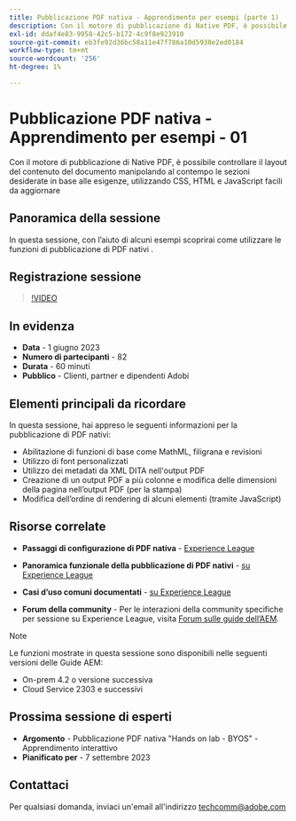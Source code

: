 ```yaml
---
title: Pubblicazione PDF nativa - Apprendimento per esempi (parte 1)
description: Con il motore di pubblicazione di Native PDF, è possibile controllare il layout del contenuto del documento manipolando al contempo le sezioni desiderate in base alle esigenze, utilizzando CSS, HTML e JavaScript facili da aggiornare.
exl-id: ddaf4e83-9958-42c5-b172-4c9f8e923910
source-git-commit: eb3fe92d36bc58a11e47f786a10d5938e2ed0184
workflow-type: tm+mt
source-wordcount: '256'
ht-degree: 1%

---
```


# Pubblicazione PDF nativa - Apprendimento per esempi - 01

Con il motore di pubblicazione di Native PDF, è possibile controllare il layout del contenuto del documento manipolando al contempo le sezioni desiderate in base alle esigenze, utilizzando CSS, HTML e JavaScript facili da aggiornare

## Panoramica della sessione

In questa sessione, con l’aiuto di alcuni esempi scoprirai come utilizzare le funzioni di pubblicazione di PDF nativi .

## Registrazione sessione

>[!VIDEO](https://video.tv.adobe.com/v/3420092/native-pdf-aem-guides?quality=12&learn=on)

## In evidenza

- **Data** - 1 giugno 2023
- **Numero di partecipanti** - 82
- **Durata** - 60 minuti
- **Pubblico** - Clienti, partner e dipendenti Adobi

## Elementi principali da ricordare

In questa sessione, hai appreso le seguenti informazioni per la pubblicazione di PDF nativi:
- Abilitazione di funzioni di base come MathML, filigrana e revisioni
- Utilizzo di font personalizzati
- Utilizzo dei metadati da XML DITA nell&#39;output PDF
- Creazione di un output PDF a più colonne e modifica delle dimensioni della pagina nell’output PDF (per la stampa)
- Modifica dell’ordine di rendering di alcuni elementi (tramite JavaScript)


## Risorse correlate

- **Passaggi di configurazione di PDF nativa** - [Experience League](https://experienceleague.adobe.com/docs/experience-manager-guides-learn/tutorials/knowledge-base/kb-articles/publishing/configuring-aem-environment-for-native-pdf-publishing.html?lang=en)

- **Panoramica funzionale della pubblicazione di PDF nativi** - [su Experience League](https://experienceleague.adobe.com/docs/experience-manager-guides-learn/tutorials/knowledge-base/expert-session/native-pdf-publishing-essentials-feb23.html?lang=en)

- **Casi d’uso comuni documentati** - [su Experience League](https://experienceleague.adobe.com/docs/experience-manager-guides-learn/tutorials/install-guide/on-prem-ig/output-gen-config/config-native-pdf-publish/content-styles/stylesheet.html?lang=en)

- **Forum della community** - Per le interazioni della community specifiche per sessione su Experience League, visita  [Forum sulle guide dell’AEM](https://experienceleaguecommunities.adobe.com/t5/experience-manager-guides/bd-p/xml-documentation-discussions).

>[!NOTE]
>
> Le funzioni mostrate in questa sessione sono disponibili nelle seguenti versioni delle Guide AEM:
> - On-prem 4.2 o versione successiva
> - Cloud Service 2303 e successivi

## Prossima sessione di esperti

- **Argomento** - Pubblicazione PDF nativa &quot;Hands on lab - BYOS&quot; - Apprendimento interattivo
- **Pianificato per** - 7 settembre 2023

## Contattaci

Per qualsiasi domanda, inviaci un&#39;email all&#39;indirizzo <techcomm@adobe.com>
